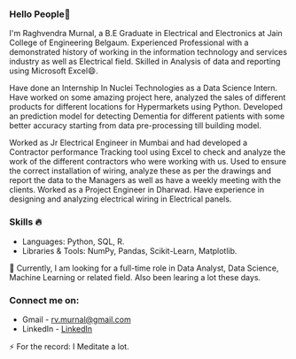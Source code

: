 ### Hello People👋

I'm Raghvendra Murnal, a B.E Graduate in Electrical and Electronics at Jain College of Engineering Belgaum. Experienced Professional with a demonstrated history of working in the information technology and services industry as well as Electrical field. Skilled in Analysis of data and reporting using Microsoft Excel😄.

Have done an Internship In Nuclei Technologies as a Data Science Intern. Have worked on some amazing project here, analyzed the sales of different products for different locations for Hypermarkets using Python. Developed an prediction model for detecting Dementia for different patients with some better accuracy starting from data pre-processing till building model.

Worked as Jr Electrical Engineer in Mumbai and had developed a Contractor performance Tracking tool using Excel to check and analyze the work of the different contractors who were working with us. Used to ensure the correct installation of wiring, analyze these as per the drawings and report the data to the Managers as well as have a weekly meeting with the clients. Worked as a Project Engineer in Dharwad. Have experience in designing and analyzing electrical wiring in Electrical panels.

### Skills 🔥
- Languages: Python, SQL, R.
- Libraries & Tools: NumPy, Pandas, Scikit-Learn, Matplotlib.

🌱 Currently, I am looking for a full-time role in Data Analyst, Data Science, Machine Learning or related field. Also been learing a lot these days.

### Connect me on:

- Gmail - rv.murnal@gmail.com 
- LinkedIn - <a href="https://www.linkedin.com/in/raghvendra-murnal/"> LinkedIn</a>

⚡ For the record: I Meditate a lot.
